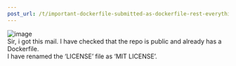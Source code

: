 ```yaml
---
post_url: /t/important-dockerfile-submitted-as-dockerfile-rest-everything-is-working-fine/167415/4
---
```

![image](https://europe1.discourse-cdn.com/flex013/uploads/iitm/original/3X/b/f/bf69a3cdef0ecdaeb2a38ccd8fa511d1f41a4312.png)  
Sir, i got this mail. I have checked that the repo is public and already has a Dockerfile.  
I have renamed the ‘LICENSE’ file as ‘MIT LICENSE’.